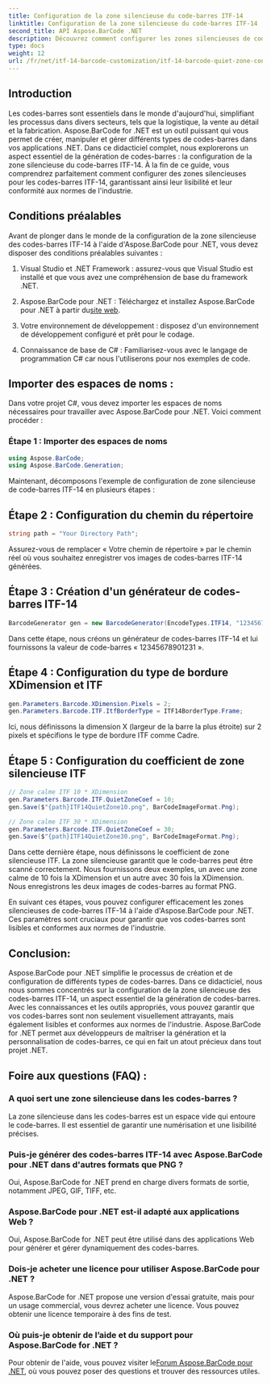 ```yaml
---
title: Configuration de la zone silencieuse du code-barres ITF-14
linktitle: Configuration de la zone silencieuse du code-barres ITF-14
second_title: API Aspose.BarCode .NET
description: Découvrez comment configurer les zones silencieuses de code-barres ITF-14 avec Aspose.BarCode for .NET. Garantissez la lisibilité et la conformité sans effort.
type: docs
weight: 12
url: /fr/net/itf-14-barcode-customization/itf-14-barcode-quiet-zone-configuration/
---
```


## Introduction

Les codes-barres sont essentiels dans le monde d'aujourd'hui, simplifiant les processus dans divers secteurs, tels que la logistique, la vente au détail et la fabrication. Aspose.BarCode for .NET est un outil puissant qui vous permet de créer, manipuler et gérer différents types de codes-barres dans vos applications .NET. Dans ce didacticiel complet, nous explorerons un aspect essentiel de la génération de codes-barres : la configuration de la zone silencieuse du code-barres ITF-14. À la fin de ce guide, vous comprendrez parfaitement comment configurer des zones silencieuses pour les codes-barres ITF-14, garantissant ainsi leur lisibilité et leur conformité aux normes de l'industrie.

## Conditions préalables

Avant de plonger dans le monde de la configuration de la zone silencieuse des codes-barres ITF-14 à l'aide d'Aspose.BarCode pour .NET, vous devez disposer des conditions préalables suivantes :

1. Visual Studio et .NET Framework : assurez-vous que Visual Studio est installé et que vous avez une compréhension de base du framework .NET.

2.  Aspose.BarCode pour .NET : Téléchargez et installez Aspose.BarCode pour .NET à partir du[site web](https://releases.aspose.com/barcode/net/).

3. Votre environnement de développement : disposez d'un environnement de développement configuré et prêt pour le codage.

4. Connaissance de base de C# : Familiarisez-vous avec le langage de programmation C# car nous l'utiliserons pour nos exemples de code.

## Importer des espaces de noms :

Dans votre projet C#, vous devez importer les espaces de noms nécessaires pour travailler avec Aspose.BarCode pour .NET. Voici comment procéder :

### Étape 1 : Importer des espaces de noms

```csharp
using Aspose.BarCode;
using Aspose.BarCode.Generation;
```

Maintenant, décomposons l'exemple de configuration de zone silencieuse de code-barres ITF-14 en plusieurs étapes :

## Étape 2 : Configuration du chemin du répertoire

```csharp
string path = "Your Directory Path";
```

Assurez-vous de remplacer « Votre chemin de répertoire » par le chemin réel où vous souhaitez enregistrer vos images de codes-barres ITF-14 générées.

## Étape 3 : Création d'un générateur de codes-barres ITF-14

```csharp
BarcodeGenerator gen = new BarcodeGenerator(EncodeTypes.ITF14, "12345678901231");
```

Dans cette étape, nous créons un générateur de codes-barres ITF-14 et lui fournissons la valeur de code-barres « 12345678901231 ».

## Étape 4 : Configuration du type de bordure XDimension et ITF

```csharp
gen.Parameters.Barcode.XDimension.Pixels = 2;
gen.Parameters.Barcode.ITF.ItfBorderType = ITF14BorderType.Frame;
```

Ici, nous définissons la dimension X (largeur de la barre la plus étroite) sur 2 pixels et spécifions le type de bordure ITF comme Cadre.

## Étape 5 : Configuration du coefficient de zone silencieuse ITF

```csharp
// Zone calme ITF 10 * XDimension
gen.Parameters.Barcode.ITF.QuietZoneCoef = 10;
gen.Save($"{path}ITF14QuietZone10.png", BarCodeImageFormat.Png);

// Zone calme ITF 30 * XDimension
gen.Parameters.Barcode.ITF.QuietZoneCoef = 30;
gen.Save($"{path}ITF14QuietZone30.png", BarCodeImageFormat.Png);
```

Dans cette dernière étape, nous définissons le coefficient de zone silencieuse ITF. La zone silencieuse garantit que le code-barres peut être scanné correctement. Nous fournissons deux exemples, un avec une zone calme de 10 fois la XDimension et un autre avec 30 fois la XDimension. Nous enregistrons les deux images de codes-barres au format PNG.

En suivant ces étapes, vous pouvez configurer efficacement les zones silencieuses de code-barres ITF-14 à l'aide d'Aspose.BarCode pour .NET. Ces paramètres sont cruciaux pour garantir que vos codes-barres sont lisibles et conformes aux normes de l'industrie.

## Conclusion:

Aspose.BarCode pour .NET simplifie le processus de création et de configuration de différents types de codes-barres. Dans ce didacticiel, nous nous sommes concentrés sur la configuration de la zone silencieuse des codes-barres ITF-14, un aspect essentiel de la génération de codes-barres. Avec les connaissances et les outils appropriés, vous pouvez garantir que vos codes-barres sont non seulement visuellement attrayants, mais également lisibles et conformes aux normes de l'industrie. Aspose.BarCode for .NET permet aux développeurs de maîtriser la génération et la personnalisation de codes-barres, ce qui en fait un atout précieux dans tout projet .NET.

## Foire aux questions (FAQ) :

### A quoi sert une zone silencieuse dans les codes-barres ?
La zone silencieuse dans les codes-barres est un espace vide qui entoure le code-barres. Il est essentiel de garantir une numérisation et une lisibilité précises.

### Puis-je générer des codes-barres ITF-14 avec Aspose.BarCode pour .NET dans d'autres formats que PNG ?
Oui, Aspose.BarCode for .NET prend en charge divers formats de sortie, notamment JPEG, GIF, TIFF, etc.

### Aspose.BarCode pour .NET est-il adapté aux applications Web ?
Oui, Aspose.BarCode for .NET peut être utilisé dans des applications Web pour générer et gérer dynamiquement des codes-barres.

### Dois-je acheter une licence pour utiliser Aspose.BarCode pour .NET ?
Aspose.BarCode for .NET propose une version d'essai gratuite, mais pour un usage commercial, vous devrez acheter une licence. Vous pouvez obtenir une licence temporaire à des fins de test.

### Où puis-je obtenir de l’aide et du support pour Aspose.BarCode for .NET ?
 Pour obtenir de l'aide, vous pouvez visiter le[Forum Aspose.BarCode pour .NET](https://forum.aspose.com/c/barcode/13), où vous pouvez poser des questions et trouver des ressources utiles.


